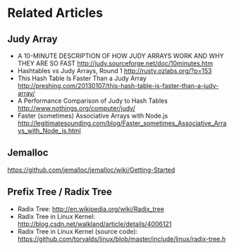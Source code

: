 Related Articles
=====================

Judy Array
------------

- A 10-MINUTE DESCRIPTION OF HOW JUDY ARRAYS WORK AND WHY THEY ARE SO FAST <http://judy.sourceforge.net/doc/10minutes.htm>
- Hashtables vs Judy Arrays, Round 1 <http://rusty.ozlabs.org/?p=153>
- This Hash Table Is Faster Than a Judy Array <http://preshing.com/20130107/this-hash-table-is-faster-than-a-judy-array/>
- A Performance Comparison of Judy to Hash Tables <http://www.nothings.org/computer/judy/>
- Faster (sometimes) Associative Arrays with Node.js <http://legitimatesounding.com/blog/Faster_sometimes_Associative_Arrays_with_Node_js.html>

Jemalloc
------------
https://github.com/jemalloc/jemalloc/wiki/Getting-Started


Prefix Tree / Radix Tree
-------------------------
- Radix Tree: <http://en.wikipedia.org/wiki/Radix_tree>
- Radix Tree in Linux Kernel: <http://blog.csdn.net/walkland/article/details/4006121>
- Radix Tree in Linux Kernel (source code): <https://github.com/torvalds/linux/blob/master/include/linux/radix-tree.h>
